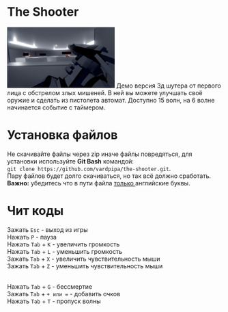 # The Shooter
<img src=screenshot.png width=50%>
Демо версия 3д шутера от первого лица с обстрелом злых мишеней. В ней вы можете улучшать своё оружие и сделать из пистолета автомат. Доступно 15 волн, на 6 волне начинается событие с таймером.

# Установка файлов
Не скачивайте файлы через zip иначе файлы повредяться, для установки используйте **Git Bash** командой:<br>`git clone https://github.com/vardpipa/the-shooter.git`.<br>
Пару файлов будет долго скачиваться, но так всё должно сработать. **Важно:** убедитесь что в пути файла	<ins>только	</ins> английские буквы.

# Чит коды
Зажать `Esc` - выход из игры<br>
Нажать `P` - пауза<br>
Нажать `Tab` + `K` - увеличить громкость<br>
Нажать `Tab` + `L` - уменьшить громкость<br>
Зажать `Tab` + `X` - увеличить чувствительность мыши<br>
Зажать `Tab` + `Z` - уменьшить чувствительность мыши<br><br>

Нажать `Tab` + `G` - бессмертие<br>
Зажать `Tab` + `+ или =` - добавить очков<br>
Нажать `Tab` + `T` - пропуск волны<br>
